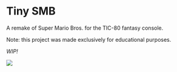 # Tiny SMB

A remake of Super Mario Bros. for the TIC-80 fantasy console.

Note: this project was made exclusively for educational purposes.

_WIP!_

![](https://user-images.githubusercontent.com/89958312/131897875-0846c15e-1e78-47d3-8f4e-a3f89f11ded5.png)
